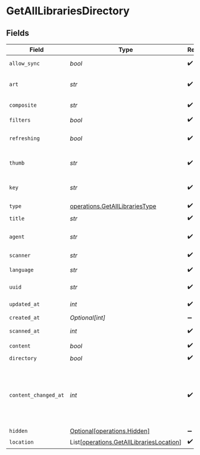 # GetAllLibrariesDirectory


## Fields

| Field                                                                                                                                                                                      | Type                                                                                                                                                                                       | Required                                                                                                                                                                                   | Description                                                                                                                                                                                | Example                                                                                                                                                                                    |
| ------------------------------------------------------------------------------------------------------------------------------------------------------------------------------------------ | ------------------------------------------------------------------------------------------------------------------------------------------------------------------------------------------ | ------------------------------------------------------------------------------------------------------------------------------------------------------------------------------------------ | ------------------------------------------------------------------------------------------------------------------------------------------------------------------------------------------ | ------------------------------------------------------------------------------------------------------------------------------------------------------------------------------------------ |
| `allow_sync`                                                                                                                                                                               | *bool*                                                                                                                                                                                     | :heavy_check_mark:                                                                                                                                                                         | Indicates whether syncing is allowed.                                                                                                                                                      | false                                                                                                                                                                                      |
| `art`                                                                                                                                                                                      | *str*                                                                                                                                                                                      | :heavy_check_mark:                                                                                                                                                                         | URL for the background artwork of the media container.                                                                                                                                     | /:/resources/show-fanart.jpg                                                                                                                                                               |
| `composite`                                                                                                                                                                                | *str*                                                                                                                                                                                      | :heavy_check_mark:                                                                                                                                                                         | The relative path to the composite media item.                                                                                                                                             | /library/sections/1/composite/1743824484                                                                                                                                                   |
| `filters`                                                                                                                                                                                  | *bool*                                                                                                                                                                                     | :heavy_check_mark:                                                                                                                                                                         | UNKNOWN                                                                                                                                                                                    | true                                                                                                                                                                                       |
| `refreshing`                                                                                                                                                                               | *bool*                                                                                                                                                                                     | :heavy_check_mark:                                                                                                                                                                         | Indicates whether the library is currently being refreshed or updated                                                                                                                      | true                                                                                                                                                                                       |
| `thumb`                                                                                                                                                                                    | *str*                                                                                                                                                                                      | :heavy_check_mark:                                                                                                                                                                         | URL for the thumbnail image of the media container.                                                                                                                                        | /:/resources/show.png                                                                                                                                                                      |
| `key`                                                                                                                                                                                      | *str*                                                                                                                                                                                      | :heavy_check_mark:                                                                                                                                                                         | The library key representing the unique identifier                                                                                                                                         | 1                                                                                                                                                                                          |
| `type`                                                                                                                                                                                     | [operations.GetAllLibrariesType](../../models/operations/getalllibrariestype.md)                                                                                                           | :heavy_check_mark:                                                                                                                                                                         | N/A                                                                                                                                                                                        | movie                                                                                                                                                                                      |
| `title`                                                                                                                                                                                    | *str*                                                                                                                                                                                      | :heavy_check_mark:                                                                                                                                                                         | The title of the library                                                                                                                                                                   | Movies                                                                                                                                                                                     |
| `agent`                                                                                                                                                                                    | *str*                                                                                                                                                                                      | :heavy_check_mark:                                                                                                                                                                         | The Plex agent used to match and retrieve media metadata.                                                                                                                                  | tv.plex.agents.movie                                                                                                                                                                       |
| `scanner`                                                                                                                                                                                  | *str*                                                                                                                                                                                      | :heavy_check_mark:                                                                                                                                                                         | UNKNOWN                                                                                                                                                                                    | Plex Movie                                                                                                                                                                                 |
| `language`                                                                                                                                                                                 | *str*                                                                                                                                                                                      | :heavy_check_mark:                                                                                                                                                                         | The Plex library language that has been set                                                                                                                                                | en-US                                                                                                                                                                                      |
| `uuid`                                                                                                                                                                                     | *str*                                                                                                                                                                                      | :heavy_check_mark:                                                                                                                                                                         | The universally unique identifier for the library.                                                                                                                                         | e69655a2-ef48-4aba-bb19-01e7d3cc34d6                                                                                                                                                       |
| `updated_at`                                                                                                                                                                               | *int*                                                                                                                                                                                      | :heavy_check_mark:                                                                                                                                                                         | Unix epoch datetime in seconds                                                                                                                                                             | 1556281940                                                                                                                                                                                 |
| `created_at`                                                                                                                                                                               | *Optional[int]*                                                                                                                                                                            | :heavy_minus_sign:                                                                                                                                                                         | N/A                                                                                                                                                                                        | 1556281940                                                                                                                                                                                 |
| `scanned_at`                                                                                                                                                                               | *int*                                                                                                                                                                                      | :heavy_check_mark:                                                                                                                                                                         | Unix epoch datetime in seconds                                                                                                                                                             | 1556281940                                                                                                                                                                                 |
| `content`                                                                                                                                                                                  | *bool*                                                                                                                                                                                     | :heavy_check_mark:                                                                                                                                                                         | UNKNOWN                                                                                                                                                                                    | true                                                                                                                                                                                       |
| `directory`                                                                                                                                                                                | *bool*                                                                                                                                                                                     | :heavy_check_mark:                                                                                                                                                                         | UNKNOWN                                                                                                                                                                                    | true                                                                                                                                                                                       |
| `content_changed_at`                                                                                                                                                                       | *int*                                                                                                                                                                                      | :heavy_check_mark:                                                                                                                                                                         | Timestamp (in seconds) representing the last time the content was modified.<br/>NOTE: Some Plex server have some absurd values for this field, like 8457612157633039800 so it should be int64<br/> | 9173960                                                                                                                                                                                    |
| `hidden`                                                                                                                                                                                   | [Optional[operations.Hidden]](../../models/operations/hidden.md)                                                                                                                           | :heavy_minus_sign:                                                                                                                                                                         | N/A                                                                                                                                                                                        | 1                                                                                                                                                                                          |
| `location`                                                                                                                                                                                 | List[[operations.GetAllLibrariesLocation](../../models/operations/getalllibrarieslocation.md)]                                                                                             | :heavy_check_mark:                                                                                                                                                                         | N/A                                                                                                                                                                                        |                                                                                                                                                                                            |